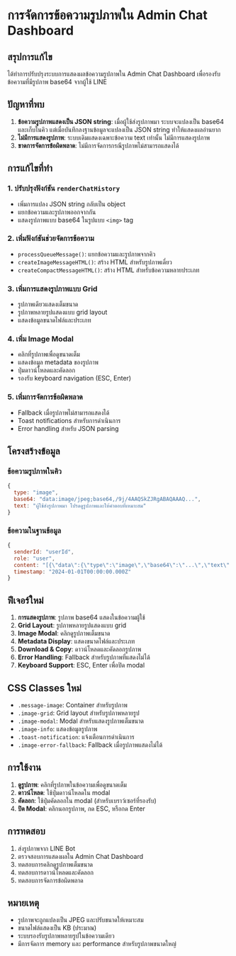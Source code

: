 # การจัดการข้อความรูปภาพใน Admin Chat Dashboard

## สรุปการแก้ไข

ได้ทำการปรับปรุงระบบการแสดงผลข้อความรูปภาพใน Admin Chat Dashboard เพื่อรองรับข้อความที่มีรูปภาพ base64 จากผู้ใช้ LINE

## ปัญหาที่พบ

1. **ข้อความรูปภาพแสดงเป็น JSON string**: เมื่อผู้ใช้ส่งรูปภาพมา ระบบจะแปลงเป็น base64 และเก็บในคิว แต่เมื่อบันทึกลงฐานข้อมูลจะแปลงเป็น JSON string ทำให้แสดงผลอ่านยาก
2. **ไม่มีการแสดงรูปภาพ**: ระบบเดิมแสดงเฉพาะข้อความ text เท่านั้น ไม่มีการแสดงรูปภาพ
3. **ขาดการจัดการข้อผิดพลาด**: ไม่มีการจัดการกรณีรูปภาพไม่สามารถแสดงได้

## การแก้ไขที่ทำ

### 1. ปรับปรุงฟังก์ชัน `renderChatHistory`

- เพิ่มการแปลง JSON string กลับเป็น object
- แยกข้อความและรูปภาพออกจากกัน
- แสดงรูปภาพแบบ base64 ในรูปแบบ `<img>` tag

### 2. เพิ่มฟังก์ชันช่วยจัดการข้อความ

- `processQueueMessage()`: แยกข้อความและรูปภาพจากคิว
- `createImageMessageHTML()`: สร้าง HTML สำหรับรูปภาพเดี่ยว
- `createCompactMessageHTML()`: สร้าง HTML สำหรับข้อความหลายประเภท

### 3. เพิ่มการแสดงรูปภาพแบบ Grid

- รูปภาพเดียวแสดงเต็มขนาด
- รูปภาพหลายรูปแสดงแบบ grid layout
- แสดงข้อมูลขนาดไฟล์และประเภท

### 4. เพิ่ม Image Modal

- คลิกที่รูปภาพเพื่อดูขนาดเต็ม
- แสดงข้อมูล metadata ของรูปภาพ
- ปุ่มดาวน์โหลดและคัดลอก
- รองรับ keyboard navigation (ESC, Enter)

### 5. เพิ่มการจัดการข้อผิดพลาด

- Fallback เมื่อรูปภาพไม่สามารถแสดงได้
- Toast notifications สำหรับการดำเนินการ
- Error handling สำหรับ JSON parsing

## โครงสร้างข้อมูล

### ข้อความรูปภาพในคิว
```javascript
{
  type: "image",
  base64: "data:image/jpeg;base64,/9j/4AAQSkZJRgABAQAAAQ...",
  text: "ผู้ใช้ส่งรูปภาพมา โปรดดูรูปภาพและให้คำตอบที่เหมาะสม"
}
```

### ข้อความในฐานข้อมูล
```javascript
{
  senderId: "userId",
  role: "user",
  content: "[{\"data\":{\"type\":\"image\",\"base64\":\"...\",\"text\":\"...\"}}]",
  timestamp: "2024-01-01T00:00:00.000Z"
}
```

## ฟีเจอร์ใหม่

1. **การแสดงรูปภาพ**: รูปภาพ base64 แสดงในข้อความผู้ใช้
2. **Grid Layout**: รูปภาพหลายรูปแสดงแบบ grid
3. **Image Modal**: คลิกดูรูปภาพเต็มขนาด
4. **Metadata Display**: แสดงขนาดไฟล์และประเภท
5. **Download & Copy**: ดาวน์โหลดและคัดลอกรูปภาพ
6. **Error Handling**: Fallback สำหรับรูปภาพที่แสดงไม่ได้
7. **Keyboard Support**: ESC, Enter เพื่อปิด modal

## CSS Classes ใหม่

- `.message-image`: Container สำหรับรูปภาพ
- `.image-grid`: Grid layout สำหรับรูปภาพหลายรูป
- `.image-modal`: Modal สำหรับแสดงรูปภาพเต็มขนาด
- `.image-info`: แสดงข้อมูลรูปภาพ
- `.toast-notification`: แจ้งเตือนการดำเนินการ
- `.image-error-fallback`: Fallback เมื่อรูปภาพแสดงไม่ได้

## การใช้งาน

1. **ดูรูปภาพ**: คลิกที่รูปภาพในข้อความเพื่อดูขนาดเต็ม
2. **ดาวน์โหลด**: ใช้ปุ่มดาวน์โหลดใน modal
3. **คัดลอก**: ใช้ปุ่มคัดลอกใน modal (สำหรับเบราว์เซอร์ที่รองรับ)
4. **ปิด Modal**: คลิกนอกรูปภาพ, กด ESC, หรือกด Enter

## การทดสอบ

1. ส่งรูปภาพจาก LINE Bot
2. ตรวจสอบการแสดงผลใน Admin Chat Dashboard
3. ทดสอบการคลิกดูรูปภาพเต็มขนาด
4. ทดสอบการดาวน์โหลดและคัดลอก
5. ทดสอบการจัดการข้อผิดพลาด

## หมายเหตุ

- รูปภาพจะถูกแปลงเป็น JPEG และปรับขนาดให้เหมาะสม
- ขนาดไฟล์แสดงเป็น KB (ประมาณ)
- ระบบรองรับรูปภาพหลายรูปในข้อความเดียว
- มีการจัดการ memory และ performance สำหรับรูปภาพขนาดใหญ่
